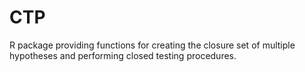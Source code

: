 # CTP
R package providing functions for creating the closure set of multiple hypotheses and performing closed testing procedures.
